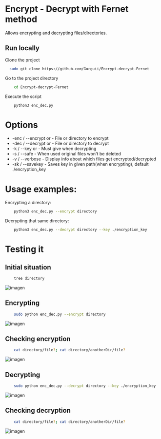 
# Encrypt - Decrypt with Fernet method

Allows encrypting and decrypting files/directories.






## Run locally

Clone the project

```bash
  sudo git clone https://github.com/Gurguii/Encrypt-decrypt-Fernet
```
Go to the project directory
```bash
    cd Encrypt-decrypt-Fernet
```
Execute the script
```bash
    python3 enc_dec.py
```
# Options
- -enc / --encrypt <file> or <path-to-file> - File or directory to encrypt 
- -dec / --decrypt <file> or <path-to-file> - File or directory to decrypt 
- -k / --key <Keystring> or <Path-to-key-file> - Must give when decrypting
- -s / --safe - When used original files won't be deleted
- -v / --verbose - Display info about which files get encrypted/decrypted
- -sk / --savekey <path> - Saves key in given path(when encrypting), default ./encryption_key
# Usage examples:
Encrypting a directory:
```bash
    python3 enc_dec.py --encrypt directory
```
Decrypting that same directory:
```bash
    python3 enc_dec.py --decrypt directory --key ./encryption_key
```
# Testing it
## Initial situation
```bash
    tree directory
```
![imagen](https://user-images.githubusercontent.com/101645735/175177942-2afd9191-f90b-46b5-9ebc-08d978b6aa09.png)

## Encrypting
```bash
    sudo python enc_dec.py --encrypt directory
```
 ![imagen](https://user-images.githubusercontent.com/101645735/175178180-9069ca72-ec4e-44a8-b400-61c402b1b72b.png)

## Checking encryption
```bash
    cat directory/file?; cat directory/anotherDir/file?
```
![imagen](https://user-images.githubusercontent.com/101645735/175178309-5044c063-8a47-4b0f-8dcf-8a1a8ffdd00b.png)

## Decrypting
```bash
    sudo python enc_dec.py --decrypt directory --key ./encryption_key
```
![imagen](https://user-images.githubusercontent.com/101645735/175178469-374c8aba-b62f-4fe7-92dd-065c730c6320.png)

## Checking decryption
```bash
    cat directory/file?; cat directory/anotherDir/file?
```
![imagen](https://user-images.githubusercontent.com/101645735/175178553-685c9960-095a-400f-be9e-c22025452786.png)

